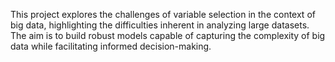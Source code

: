 This project explores the challenges of variable selection in the context of big data, highlighting the difficulties inherent in analyzing large datasets.
The aim is to build robust models capable of capturing the complexity of big data while facilitating informed decision-making.
